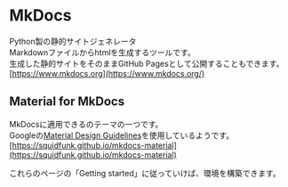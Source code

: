 # MkDocs
Python製の静的サイトジェネレータ  
Markdownファイルからhtmlを生成するツールです。  
生成した静的サイトをそのままGitHub Pagesとして公開することもできます。  
[https://www.mkdocs.org](https://www.mkdocs.org/)  

## Material for MkDocs
MkDocsに適用できるのテーマの一つです。  
Googleの[Material Design Guidelines](https://material.io/design)を使用しているようです。  
[https://squidfunk.github.io/mkdocs-material](https://squidfunk.github.io/mkdocs-material)  

これらのページの「Getting started」に従っていけば、環境を構築できます。
